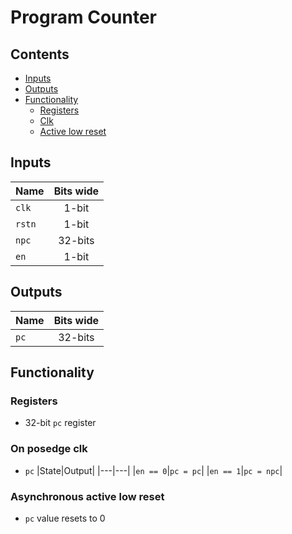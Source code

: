 # Program Counter #

## Contents
* [Inputs](#inputs)
* [Outputs](#outputs)
* [Functionality](#functionality)
  * [Registers](#registers)
  * [Clk](#on-posedge-clk)
  * [Active low reset](#asynchronous-active-low-reset)

## Inputs
|Name|Bits wide|
|:---|:---:|
|```clk```|1-bit|
|```rstn```|1-bit|
|```npc```|32-bits|
|```en```|1-bit|

## Outputs
|Name|Bits wide|
|:---|:---:|
|```pc```|32-bits|

## Functionality
### Registers
  - 32-bit ```pc``` register
### On posedge clk
 - ```pc```
    |State|Output|
    |---|---|
    |```en == 0```|```pc = pc```|
    |```en == 1```|```pc = npc```|
### Asynchronous active low reset
  - ```pc``` value resets to 0
